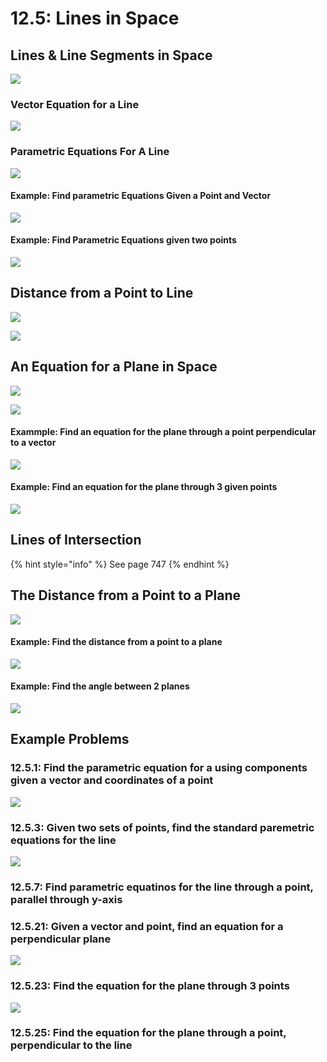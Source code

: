 # 12.5: Lines in Space

## Lines & Line Segments in Space

![](<../../../../../.gitbook/assets/image (271).png>)

### Vector Equation for a Line

![](<../../../../../.gitbook/assets/image (269).png>)

### Parametric Equations For A Line

![](<../../../../../.gitbook/assets/image (270).png>)

#### Example: Find parametric Equations Given a Point and Vector

![](<../../../../../.gitbook/assets/image (272).png>)

#### Example: Find Parametric Equations given two points

![](<../../../../../.gitbook/assets/image (273).png>)

## Distance from a Point to Line

![](<../../../../../.gitbook/assets/image (274).png>)

![](<../../../../../.gitbook/assets/image (275).png>)

## An Equation for a Plane in Space

![](<../../../../../.gitbook/assets/image (278).png>)

![](<../../../../../.gitbook/assets/image (276).png>)

#### Exammple: Find an equation for the plane through a point perpendicular to a vector

![](<../../../../../.gitbook/assets/image (279).png>)

#### Example: Find an equation for the plane through 3 given points

![](<../../../../../.gitbook/assets/image (280).png>)

## Lines of Intersection

{% hint style="info" %}
See page 747
{% endhint %}

## The Distance from a Point to a Plane

![](<../../../../../.gitbook/assets/image (281).png>)

#### Example: Find the distance from a point to a plane

![](<../../../../../.gitbook/assets/image (282).png>)

#### Example: Find the angle between 2 planes

![](<../../../../../.gitbook/assets/image (283).png>)

## Example Problems

### 12.5.1: Find the parametric equation for a using components given a vector and coordinates of a point

![](<../../../../../.gitbook/assets/image (284).png>)

### 12.5.3: Given two sets of points, find the standard paremetric equations for the line

![](<../../../../../.gitbook/assets/image (285).png>)

### 12.5.7: Find parametric equatinos for the line through a point, parallel through y-axis

### 12.5.21: Given a vector and point, find an equation for a perpendicular plane

![](<../../../../../.gitbook/assets/image (286).png>)

### 12.5.23: Find the equation for the plane through 3 points

![](<../../../../../.gitbook/assets/image (287).png>)

### 12.5.25: Find the equation for the plane through a point, perpendicular to the line
